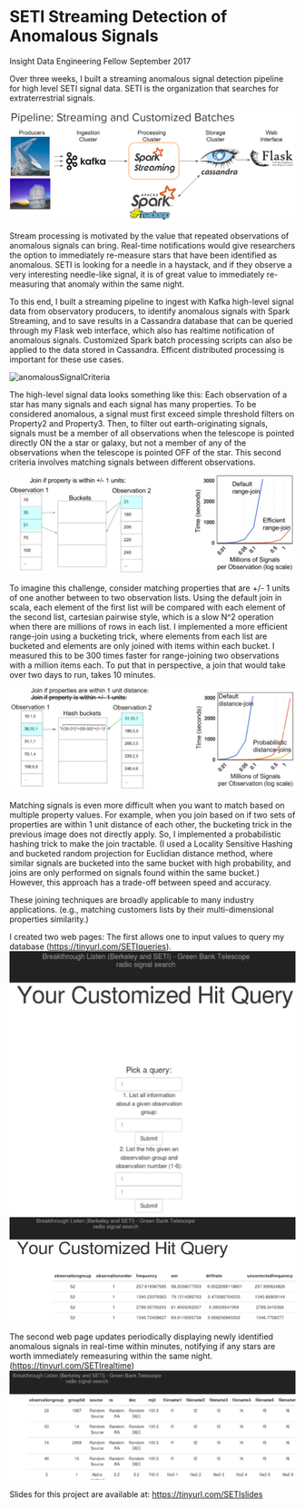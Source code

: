 # SETI Streaming Detection of Anomalous Signals
Insight Data Engineering Fellow September 2017


Over three weeks, I built a streaming anomalous signal detection pipeline for high level SETI signal data. 
SETI is the organization that searches for extraterrestrial signals. 

![Pipeline](photos/pipeline.png)

Stream processing is motivated by the value that repeated observations of anomalous signals can bring. 
Real-time notifications would give researchers the option to immediately re-measure stars that have been identified as anomalous. 
SETI is looking for a needle in a haystack, and if they observe a very interesting needle-like signal, it is of great value to immediately re-measuring that anomaly within the same night. 

To this end, I built a streaming pipeline to ingest with Kafka high-level signal data from observatory producers, to identify anomalous signals with Spark Streaming, and to save results in a Cassandra database that can be queried through my Flask web interface, which also has realtime notification of anomalous signals. 
Customized Spark batch processing scripts can also be applied to the data stored in Cassandra. 
Efficent distributed processing is important for these use cases.

![anomalousSignalCriteria](photos/anomalousSignalCriteria)

The high-level signal data looks something like this: Each observation of a star has many signals and each signal has many properties.
To be considered anomalous, a signal must first exceed simple threshold filters on Property2 and Property3.
Then, to filter out earth-originating signals, signals must be a member of all observations when the telescope is pointed directly ON the a star or galaxy, but not a member of any of the observations when the telescope is pointed OFF of the star. 
This second criteria involves matching signals between different observations.

![range-join](photos/range-join.png)

To imagine this challenge, consider matching properties that are +/- 1 units of one another between to two observation lists.
Using the default join in scala, each element of the first list will be compared with each element of the second list, cartesian pairwise style, which is a slow N^2 operation when there are millions of rows in each list.
I implemented a more efficient range-join using a bucketing trick, where elements from each list are bucketed and elements are only joined with items within each bucket.
I measured this to be 300 times faster for range-joining two observations with a million items each.
To put that in perspective, a join that would take over two days to run, takes 10 minutes. 

![distance-join](photos/distance-join.png)

Matching signals is even more difficult when you want to match based on multiple property values.
For example, when you join based on if two sets of properties are within 1 unit distance of each other, the bucketing trick in the previous image does not directly apply. 
So, I implemented a probabilistic hashing trick to make the join tractable. (I used a Locality Sensitive Hashing and bucketed random projection for Euclidian distance method, where similar signals are bucketed into the same bucket with high probability, and joins are only performed on signals found within the same bucket.)
However, this approach has a trade-off between speed and accuracy. 

These joining techniques are broadly applicable to many industry applications. (e.g., matching customers lists by their multi-dimensional properties similarity.)

I created two web pages:
The first allows one to input values to query my database (https://tinyurl.com/SETIqueries).
![query1](photos/query1.png)
![query2](photos/query2.png)

The second web page updates periodically displaying newly identified anomalous signals in real-time within minutes, notifying if any stars are worth immediately remeasuring within the same night. (https://tinyurl.com/SETIrealtime)
![realtime](photos/realtime.png)

Slides for this project are available at: https://tinyurl.com/SETIslides

